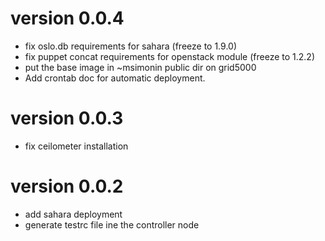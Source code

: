 # version 0.0.4

* fix oslo.db requirements for sahara (freeze to 1.9.0)
* fix puppet concat requirements for openstack module (freeze to 1.2.2)
* put the base image in ~msimonin public dir on grid5000
* Add crontab doc for automatic deployment.

# version 0.0.3

* fix ceilometer installation

# version 0.0.2

* add sahara deployment
* generate testrc file ine the controller node



